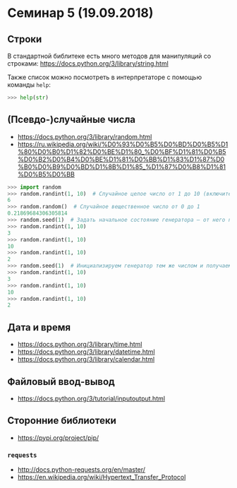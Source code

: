 # Семинар 5 (19.09.2018)
## Строки
В стандартной библитеке есть много методов для манипуляций со строками: https://docs.python.org/3/library/string.html

Также список можно посмотреть в интерпретаторе с помощью команды `help`:
```python
>>> help(str)
```

## (Псевдо-)случайные числа
* https://docs.python.org/3/library/random.html
* https://ru.wikipedia.org/wiki/%D0%93%D0%B5%D0%BD%D0%B5%D1%80%D0%B0%D1%82%D0%BE%D1%80_%D0%BF%D1%81%D0%B5%D0%B2%D0%B4%D0%BE%D1%81%D0%BB%D1%83%D1%87%D0%B0%D0%B9%D0%BD%D1%8B%D1%85_%D1%87%D0%B8%D1%81%D0%B5%D0%BB

```python
>>> import random
>>> random.randint(1, 10)  # Случайное целое число от 1 до 10 (включительно)
6
>>> random.random()  # Случайное вещественное число от 0 до 1
0.21869684306305814
>>> random.seed(1)  # Задать начальное состояние генератора — от него полностью зависит, какие числа будут генерироваться
>>> random.randint(1, 10)
3
>>> random.randint(1, 10)
10
>>> random.randint(1, 10)
2
>>> random.seed(1)  # Инициализируем генератор тем же числом и получаем точно такую же "случайную" последовательность
>>> random.randint(1, 10)
3
>>> random.randint(1, 10)
10
>>> random.randint(1, 10)
2
```

## Дата и время
* https://docs.python.org/3/library/time.html
* https://docs.python.org/3/library/datetime.html
* https://docs.python.org/3/library/calendar.html

## Файловый ввод-вывод
* https://docs.python.org/3/tutorial/inputoutput.html

## Сторонние библиотеки
* https://pypi.org/project/pip/
### `requests`
* http://docs.python-requests.org/en/master/
* https://en.wikipedia.org/wiki/Hypertext_Transfer_Protocol
